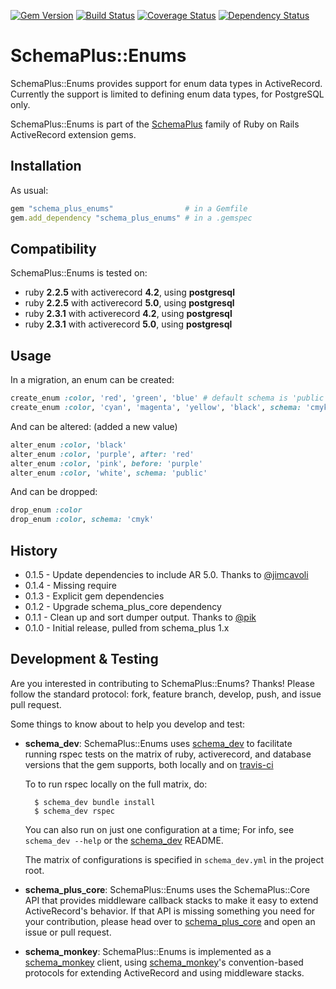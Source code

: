 [![Gem Version](https://badge.fury.io/rb/schema_plus_enums.svg)](http://badge.fury.io/rb/schema_plus_enums)
[![Build Status](https://secure.travis-ci.org/SchemaPlus/schema_plus_enums.svg)](http://travis-ci.org/SchemaPlus/schema_plus_enums)
[![Coverage Status](https://img.shields.io/coveralls/SchemaPlus/schema_plus_enums.svg)](https://coveralls.io/r/SchemaPlus/schema_plus_enums)
[![Dependency Status](https://gemnasium.com/lomba/schema_plus_enums.svg)](https://gemnasium.com/SchemaPlus/schema_plus_enums)

# SchemaPlus::Enums

SchemaPlus::Enums provides support for enum data types in ActiveRecord.  Currently the support is limited to defining enum data types, for PostgreSQL only.


SchemaPlus::Enums is part of the [SchemaPlus](https://github.com/SchemaPlus/) family of Ruby on Rails ActiveRecord extension gems.

## Installation

<!-- SCHEMA_DEV: TEMPLATE INSTALLATION - begin -->
<!-- These lines are auto-inserted from a schema_dev template -->
As usual:

```ruby
gem "schema_plus_enums"                # in a Gemfile
gem.add_dependency "schema_plus_enums" # in a .gemspec
```

<!-- SCHEMA_DEV: TEMPLATE INSTALLATION - end -->

## Compatibility

SchemaPlus::Enums is tested on:

<!-- SCHEMA_DEV: MATRIX - begin -->
<!-- These lines are auto-generated by schema_dev based on schema_dev.yml -->
* ruby **2.2.5** with activerecord **4.2**, using **postgresql**
* ruby **2.2.5** with activerecord **5.0**, using **postgresql**
* ruby **2.3.1** with activerecord **4.2**, using **postgresql**
* ruby **2.3.1** with activerecord **5.0**, using **postgresql**

<!-- SCHEMA_DEV: MATRIX - end -->

## Usage

In a migration,
an enum can be created:

```ruby
create_enum :color, 'red', 'green', 'blue' # default schema is 'public'
create_enum :color, 'cyan', 'magenta', 'yellow', 'black', schema: 'cmyk'
```

And can be altered: (added a new value)

```ruby
alter_enum :color, 'black'
alter_enum :color, 'purple', after: 'red'
alter_enum :color, 'pink', before: 'purple'
alter_enum :color, 'white', schema: 'public'
```

And can be dropped:

```ruby
drop_enum :color
drop_enum :color, schema: 'cmyk'
```

## History

* 0.1.5 - Update dependencies to include AR 5.0.  Thanks to [@jimcavoli](https://github.com/jimcavoli)
* 0.1.4 - Missing require
* 0.1.3 - Explicit gem dependencies
* 0.1.2 - Upgrade schema_plus_core dependency
* 0.1.1 - Clean up and sort dumper output.  Thanks to [@pik](https://github.com/pik)
* 0.1.0 - Initial release, pulled from schema_plus 1.x

## Development & Testing

Are you interested in contributing to SchemaPlus::Enums?  Thanks!  Please follow
the standard protocol: fork, feature branch, develop, push, and issue pull
request.

Some things to know about to help you develop and test:

<!-- SCHEMA_DEV: TEMPLATE USES SCHEMA_DEV - begin -->
<!-- These lines are auto-inserted from a schema_dev template -->
* **schema_dev**:  SchemaPlus::Enums uses [schema_dev](https://github.com/SchemaPlus/schema_dev) to
  facilitate running rspec tests on the matrix of ruby, activerecord, and database
  versions that the gem supports, both locally and on
  [travis-ci](http://travis-ci.org/SchemaPlus/schema_plus_enums)

  To to run rspec locally on the full matrix, do:

        $ schema_dev bundle install
        $ schema_dev rspec

  You can also run on just one configuration at a time;  For info, see `schema_dev --help` or the [schema_dev](https://github.com/SchemaPlus/schema_dev) README.

  The matrix of configurations is specified in `schema_dev.yml` in
  the project root.


<!-- SCHEMA_DEV: TEMPLATE USES SCHEMA_DEV - end -->

<!-- SCHEMA_DEV: TEMPLATE USES SCHEMA_PLUS_CORE - begin -->
<!-- These lines are auto-inserted from a schema_dev template -->
* **schema_plus_core**: SchemaPlus::Enums uses the SchemaPlus::Core API that
  provides middleware callback stacks to make it easy to extend
  ActiveRecord's behavior.  If that API is missing something you need for
  your contribution, please head over to
  [schema_plus_core](https://github.com/SchemaPlus/schema_plus_core) and open
  an issue or pull request.

<!-- SCHEMA_DEV: TEMPLATE USES SCHEMA_PLUS_CORE - end -->

<!-- SCHEMA_DEV: TEMPLATE USES SCHEMA_MONKEY - begin -->
<!-- These lines are auto-inserted from a schema_dev template -->
* **schema_monkey**: SchemaPlus::Enums is implemented as a
  [schema_monkey](https://github.com/SchemaPlus/schema_monkey) client,
  using [schema_monkey](https://github.com/SchemaPlus/schema_monkey)'s
  convention-based protocols for extending ActiveRecord and using middleware stacks.

<!-- SCHEMA_DEV: TEMPLATE USES SCHEMA_MONKEY - end -->
